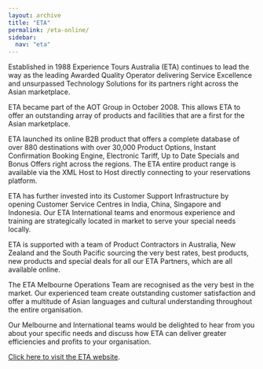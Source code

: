 ```yaml
---
layout: archive
title: "ETA"
permalink: /eta-online/
sidebar:
  nav: "eta"
---
```


Established in 1988 Experience Tours Australia (ETA) continues to lead the way as the leading Awarded Quality Operator delivering Service Excellence and unsurpassed Technology Solutions for its partners right across the Asian marketplace.

ETA became part of the AOT Group in October 2008. This allows ETA to offer an outstanding array of products and facilities that are a first for the Asian marketplace.

ETA launched its online B2B product that offers a complete database of over 880 destinations with over 30,000 Product Options, Instant Confirmation Booking Engine, Electronic Tariff, Up to Date Specials and Bonus Offers right across the regions. The ETA entire product range is available via the XML Host to Host directly connecting to your reservations platform.

ETA has further invested into its Customer Support Infrastructure by opening Customer Service Centres in India, China, Singapore and Indonesia. Our ETA International teams and enormous experience and training are strategically located in market to serve your special needs locally.

ETA is supported with a team of Product Contractors in Australia, New Zealand and the South Pacific sourcing the very best rates, best products, new products and special deals for all our ETA Partners, which are all available online.

The ETA Melbourne Operations Team are recognised as the very best in the market. Our experienced team create outstanding customer satisfaction and offer a multitude of Asian languages and cultural understanding throughout the entire organisation.

Our Melbourne and International teams would be delighted to hear from you about your specific needs and discuss how ETA can deliver greater efficiencies and profits to your organisation.

[Click here to visit the ETA website](https://www.booketaonline.com/index.php).
 
 

 
